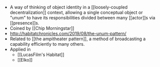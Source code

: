 - A way of thinking of object identity in a [[loosely-coupled decentralization]] context, allowing a single conceptual object or "unum" to have its responsibilities divided between many [[actor]]s via [[presence]]s.
- Coined by [[Chip Morningstar]]
- http://habitatchronicles.com/2019/08/the-unum-pattern/
- Related to [[the ampitheater pattern]], a method of broadcasting a capability efficiently to many others.
- Applied in
    - [[LucasFilm's Habitat]]
    - [[Elko]]

